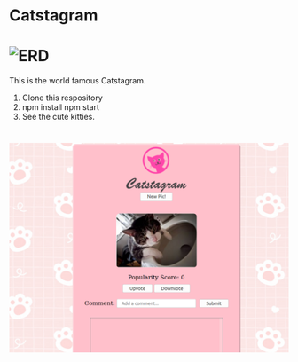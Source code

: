 # Catstagram
# ![ERD](/public/cat.png)

This is the world famous Catstagram.

1. Clone this respository
2. npm install npm start
3. See the cute kitties.


# ![ERD](/screenshot.png)